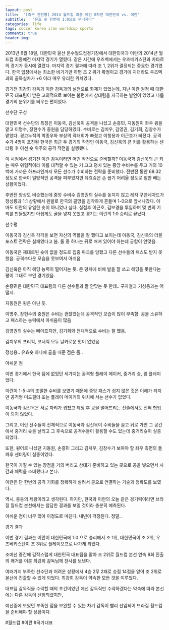 ```yaml
---
layout: post
title:  "[축구 관전평] 2014 월드컵 최종 예선 8차전 대한민국 vs. 이란"
subtitle:   "유효 슛 한번에 1:0으로 무너지다"
categories: life
tags: soccer korea iran worldcup sports
comments: true
header-img: 
---
```


2013년 6월 18일, 대한민국 울산 문수월드컵경기장에서 대한민국과 이란의 2014년 월드컵 최종예전 마지막 경기가 열렸다. 같은 시간에 우즈벡에서는 우즈베키스탄과 카타르의 경기가 동시에 열렸다. 마지막 경기 결과에 따라 조 1, 2위가 결정되는 중요한 경기였다. 한국 입장에서는 최소한 비기기만 하면 조 2 위가 확정이고 경기에 지더라도 우즈벡과의 골득실차가 +6 이라 매우 유리한 위치였다.

경기전 최강희 감독과 이란 감독과의 설전으로 화제가 있었는데, 지난 이란 원정 때 대한민국 대표팀이 받은 고의적으로 보이는 불편에서 상대팀을 자극하는 발언이 있었고 나름 경기의 분위기를 띄우는 편이었다.




선수단 구성

대한민국 선수단의 특징은 이동국, 김신욱이 공격을 나섰고 손흥민, 지동원이 좌우 윙을 맡고 이명수, 장현수가 중원을 담당하였다. 수비로는 김치우, 김영권, 김기희, 김창수가 맡았다. 경고누적의 박종우와 부상의 곽태휘가 빠졌고 이청용과 이근호가 빠졌다. 공격수가 4명이 포진된 한국은 최근 두 경기의 작전인 이동국, 김신욱의 큰 키를 활용하는 센터링 후 이선 슛 위주의 공격 작전을 실행했다.

이 시점에서 경기전 이란 감독이라면 어떤 작전으로 준비할까? 이동국과 김신욱의 큰 키는 매우 위협적이라 이를 대적할 수 있는 키 크고 덩치 있는 중앙 수비수를 두고 거의 10백에 가까운 하프라인까지 모든 선수가 수비하는 전략을 준비했다. 전반전 동안 68:32 정도로 한국이 일방적인 공격을 퍼부었지만 유효슛은 손 꼽기 어려울 정도로 힘만 빼는 상황이었다.

후반전 양상도 비슷했는데 중앙 수비수 김영권의 실수를 놓치지 않고 레자 구찬네자드가 정성룡과 1:1 상황에서 왼발로 한국의 골망을 침착하게 흔들며 1-0으로 앞서나갔다. 아마도 이란의 유일한 슛이 아니었나 싶다. 실점후 이근호, 김보경을 투입하며 몇 번의 기회를 만들었지만 아쉽게도 골을 넣지 못했고 경기는 이란의 1:0 승리로 끝났다.




선수평

이동국과 김신욱 각각을 보면 자신의 역활을 잘 했다고 보이는데 이동국, 김신욱의 더블 포스트 전략은 실패였다고 봄. 둘 중 하나는 뒤로 쳐져 있어야 하는데 궁합이 안맞음.

이동국은 제대로된 슛이 없을 정도로 집중 마크를 당했고 다른 선수들의 패스도 받지 못했음. 공격수다운 모습을 못보여서 아쉬움

김신욱은 아직 헤딩 능력이 떨어지는 듯. 큰 덩치에 비해 발을 잘 쓰고 헤딩을 못한다는 평이 그대로 보인 경기였음.

손흥민은 대한민국 대표팀의 다른 선수들과 잘 안맞는 듯 한데.. 구자철과 기성용과는 어떨지.

지동원은 윙은 아닌 듯.

이명주, 장현수의 중원은 수비는 괜찮았는데 공격적인 모습이 많이 부족함. 공을 소유하고 패스하는 능력에서 아쉬움이 많음

김영권의 실수는 뼈아프지만, 김기희와 전체적으로 수비는 잘 했음.

김치우의 프리킥, 코너킥 모두 날카로운 맛이 없었음

정성용.. 유효슛 하나에 골을 내준 점은 좀..




아쉬운 점

이번 경기에서 한국 팀에 없었던 세가지는 공격형 플레이 메이커, 중거리 슛, 윙 플레이었다. 

이란이 1-5-4의 조밀한 수비를 보였기 때문에 중앙 패스가 쉽지 않은 것은 이해가 되지만 공격형 미드필더 또는 플레이 메이커의 위치에 서는 선수가 없었다. 

이동국과 김신욱은 서로 자리가 겹쳤고 헤딩 후 공을 떨어뜨리는 전술에서도 전혀 협업이 되지 않았다. 

그리고, 이란 선수들이 전체적으로 이동국과 김신욱이 수비들을 끌고 뒤로 가면 그 공간에서 중거리 슛을 날리고 그 후속으로 공격수들이 활용할 수도 있는데 중거리슛이 실종되었다. 

또한, 윙어로 나섰던 지동원, 손흥민 그리고 김치우, 김창수가 보여야 할 좌우 측면의 돌파후 센터링이 실종이었다. 

한국이 가질 수 있는 장점을 거의 버리고 상대가 준비하고 있는 곳으로 공을 넣으면서 시간과 체력을 소비했다고 본다.

이란은 단 한번의 공격 기회를 정확하게 살려서 골으로 연결하는 기술과 정확도를 보였다. 

역시, 중동의 제왕이라고 생각된다. 하지만, 한국과 이란의 오늘 같은 경기력이라면 브라질 월드컵 본선에서는 참담한 결과를 보일 것이라 충분히 예측된다.

아쉬운 점이 너무 많아 이정도로 마친다. 내년이 걱정된다. 정말..




경기 결과

이번 경기 결과는 이란이 대한민국에 1:0 으로 승리해서 조 1위, 대한민국이 조 2위, 우즈베키스탄이 조 3위로 플레이오프로 나가게 되었다.

조예선 중간에 갑작스럽게 대한민국 대표팀을 맡아 조 2위로 월드컵 본선 연속 8회 진출의 쾌거를 이룬 최강희 감독님께 찬사를 보낸다. 

여러가지 부족한 선수단과 어려운 상황에서 4승 2무 2패로 승점 14점을 얻어 조 2위로 본선에 진출할 수 있게 되었다. 최강희 감독이 약속한 모든 것을 이루었다. 

대표팀 감독직을 수락할 때의 조건이었던 예선 감독직만 수락하겠다는 약속에 따라 본선에는 다른 감독이 선임되겠지만, 

예선중에 보였던 부족한 점을 보완할 수 있는 차기 감독이 빨리 선임되어 브라질 월드컵을 준비해야 할 상황이다.

#월드컵 #이란 #국가대표
